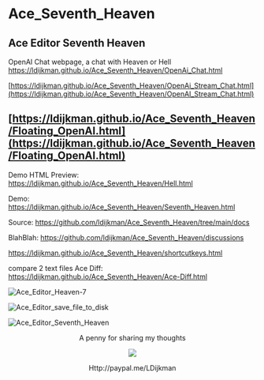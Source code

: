 # Ace_Seventh_Heaven
Ace Editor Seventh Heaven
---
OpenAI Chat webpage, a chat with Heaven or Hell
 https://ldijkman.github.io/Ace_Seventh_Heaven/OpenAi_Chat.html

 [https://ldijkman.github.io/Ace_Seventh_Heaven/OpenAi_Stream_Chat.html](https://ldijkman.github.io/Ace_Seventh_Heaven/OpenAI_Stream_Chat.html)

 
  [https://ldijkman.github.io/Ace_Seventh_Heaven/Floating_OpenAI.html](https://ldijkman.github.io/Ace_Seventh_Heaven/Floating_OpenAI.html)
---

Demo HTML Preview: https://ldijkman.github.io/Ace_Seventh_Heaven/Hell.html

Demo: https://ldijkman.github.io/Ace_Seventh_Heaven/Seventh_Heaven.html

Source: https://github.com/ldijkman/Ace_Seventh_Heaven/tree/main/docs

BlahBlah: https://github.com/ldijkman/Ace_Seventh_Heaven/discussions

https://ldijkman.github.io/Ace_Seventh_Heaven/shortcutkeys.html

compare 2 text files
Ace Diff: https://ldijkman.github.io/Ace_Seventh_Heaven/Ace-Diff.html

![Ace_Editor_Heaven-7](https://github.com/ldijkman/Ace_Seventh_Heaven/assets/45427770/4bb010dc-7aa1-4f6c-b549-936dd60e5071)

![Ace_Editor_save_file_to_disk](https://github.com/ldijkman/Ace_Seventh_Heaven/assets/45427770/a7292516-f77f-4cf0-9d06-293d894e3c39)


![Ace_Editor_Seventh_Heaven](https://github.com/ldijkman/Ace_Seventh_Heaven/assets/45427770/5177ca3b-b75e-464c-a003-c50e455db494)











<p align="center">A penny for sharing my thoughts</p>

<p align="center"><img src="https://encrypted-tbn0.gstatic.com/images?q=tbn:ANd9GcRCn5P8yE7Nd7QBcKb9-JZbMWKPSwYT1weQpaY2tJaE9WUFU8bqQwYyLXvthWWqD4wZ_6s&usqp=CAU"></p>

<p align="center">Http://paypal.me/LDijkman</p>

  


